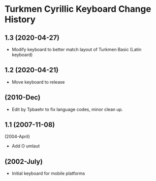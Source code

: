 Turkmen Cyrillic Keyboard Change History
========================================

1.3 (2020-04-27)
------------------
* Modify keyboard to better match layout of Turkmen Basic (Latin keyboard)

1.2 (2020-04-21)
------------------
* Move keyboard to release

(2010-Dec)
----------
* Edit by Tpbaehr to fix language codes, minor clean up.

1.1 (2007-11-08)
----------------

(2004-April)
* Add O umlaut

(2002-July)
-----------------
* Initial keyboard for mobile platforms

